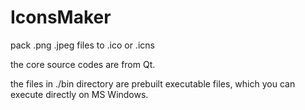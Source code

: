 # IconsMaker
pack .png .jpeg files to .ico or .icns 

the core source codes are from Qt.

the files in ./bin directory are prebuilt executable files, which you can execute directly on MS Windows.
